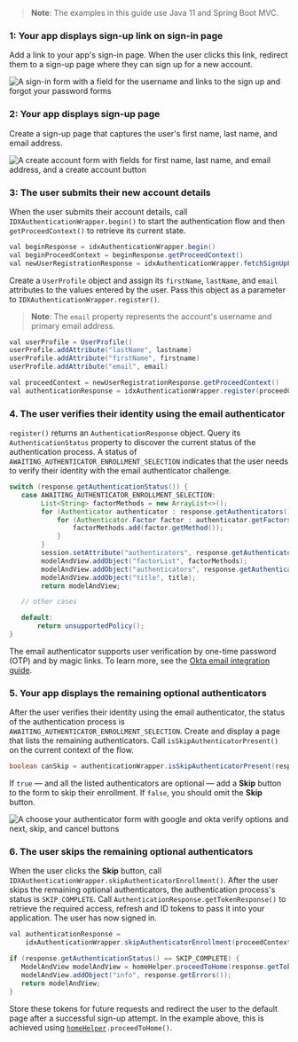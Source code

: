 > **Note**: The examples in this guide use Java 11 and Spring Boot MVC.

### 1: Your app displays sign-up link on sign-in page

Add a link to your app's sign-in page. When the user clicks this link, redirect them to a sign-up page where they can sign up for a new account.

<div class="half wireframe-border">

![A sign-in form with a field for the username and links to the sign up and forgot your password forms](/img/wireframes/sign-in-form-username-only-sign-up-forgot-your-password-links.png)

<!--

Source image: https://www.figma.com/file/YH5Zhzp66kGCglrXQUag2E/%F0%9F%93%8A-Updated-Diagrams-for-Dev-Docs?node-id=3401%3A37178&t=vr9MuCR8C4rCt3hC-1 sign-in-form-username-only-sign-up-forgot-your-password-links
 -->

</div>

### 2: Your app displays sign-up page

Create a sign-up page that captures the user's first name, last name, and email address.

<div class="half wireframe-border">

![A create account form with fields for first name, last name, and email address, and a create account button](/img/wireframes/create-account-first-last-name-email.png)

<!--

Source image: https://www.figma.com/file/YH5Zhzp66kGCglrXQUag2E/%F0%9F%93%8A-Updated-Diagrams-for-Dev-Docs?node-id=3399%3A36911&t=2h5Mmz3COBLhqVzv-1 create-account-first-last-name-email
 -->

</div>

### 3: The user submits their new account details

When the user submits their account details, call `IDXAuthenticationWrapper.begin()` to start the authentication flow and then `getProceedContext()` to retrieve its current state.

```java
val beginResponse = idxAuthenticationWrapper.begin()
val beginProceedContext = beginResponse.getProceedContext()
val newUserRegistrationResponse = idxAuthenticationWrapper.fetchSignUpFormValues(beginProceedContext)
```

Create a `UserProfile` object and assign its `firstName`, `lastName`, and `email` attributes to the values entered by the user. Pass this object as a parameter to `IDXAuthenticationWrapper.register()`.

> **Note**: The `email` property represents the account's username and primary email address.

```java
val userProfile = UserProfile()
userProfile.addAttribute("lastName", lastname)
userProfile.addAttribute("firstName", firstname)
userProfile.addAttribute("email", email)

val proceedContext = newUserRegistrationResponse.getProceedContext()
val authenticationResponse = idxAuthenticationWrapper.register(proceedContext, userProfile)
```

### 4. The user verifies their identity using the email authenticator

`register()` returns an `AuthenticationResponse` object. Query its `AuthenticationStatus` property to discover the current status of the authentication process. A status of `AWAITING_AUTHENTICATOR_ENROLLMENT_SELECTION` indicates that the user needs to verify their identity with the email authenticator challenge.

```java
switch (response.getAuthenticationStatus()) {
   case AWAITING_AUTHENTICATOR_ENROLLMENT_SELECTION:
        List<String> factorMethods = new ArrayList<>();
        for (Authenticator authenticator : response.getAuthenticators()) {
            for (Authenticator.Factor factor : authenticator.getFactors()) {
                factorMethods.add(factor.getMethod());
            }
        }
        session.setAttribute("authenticators", response.getAuthenticators());
        modelAndView.addObject("factorList", factorMethods);
        modelAndView.addObject("authenticators", response.getAuthenticators());
        modelAndView.addObject("title", title);
        return modelAndView;

   // other cases

   default:
       return unsupportedPolicy();
}
```

The email authenticator supports user verification by one-time password (OTP) and by magic links. To learn more, see the [Okta email integration guide](/docs/guides/authenticators-okta-email/java/main/#integrate-email-challenge-with-magic-links).

### 5. Your app displays the remaining optional authenticators

After the user verifies their identity using the email authenticator, the status of the authentication process is `AWAITING_AUTHENTICATOR_ENROLLMENT_SELECTION`. Create and display a page that lists the remaining authenticators. Call `isSkipAuthenticatorPresent()` on the current context of the flow.

```java
boolean canSkip = authenticationWrapper.isSkipAuthenticatorPresent(response.getProceedContext());
```

If `true` &mdash; and all the listed authenticators are optional &mdash; add a **Skip** button to the form to skip their enrollment. If `false`, you should omit the **Skip** button.

<div class="half wireframe-border">

![A choose your authenticator form with google and okta verify options and next, skip, and cancel buttons](/img/wireframes/choose-authenticator-google-okta-verify-with-skip-and-cancel.png)

<!--

Source image: https://www.figma.com/file/YH5Zhzp66kGCglrXQUag2E/%F0%9F%93%8A-Updated-Diagrams-for-Dev-Docs?node-id=3401%3A37205&t=vr9MuCR8C4rCt3hC-1 choose-authenticator-google-okta-verify-with-skip-and-cancel
 -->

</div>

### 6. The user skips the remaining optional authenticators

When the user clicks the **Skip** button, call `IDXAuthenticationWrapper.skipAuthenticatorEnrollment()`. After the user skips the remaining optional authenticators, the authentication process's status is `SKIP_COMPLETE`. Call `AuthenticationResponse.getTokenResponse()` to retrieve the required access, refresh and ID tokens to pass it into your application. The user has now signed in.

```java
val authenticationResponse =
    idxAuthenticationWrapper.skipAuthenticatorEnrollment(proceedContext)

if (response.getAuthenticationStatus() == SKIP_COMPLETE) {
   ModelAndView modelAndView = homeHelper.proceedToHome(response.getTokenResponse(), session);
   modelAndView.addObject("info", response.getErrors());
   return modelAndView;
}
```

Store these tokens for future requests and redirect the user to the default page after a successful sign-up attempt. In the example above, this is achieved using [`homeHelper`](https://github.com/okta/okta-idx-java/blob/master/samples/embedded-auth-with-sdk/src/main/java/com/okta/spring/example/helpers/HomeHelper.java)`.proceedToHome()`.
